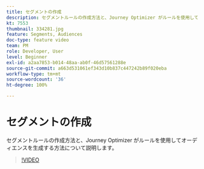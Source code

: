 ```yaml
---
title: セグメントの作成
description: セグメントルールの作成方法と、Journey Optimizer がルールを使用してオーディエンスを生成する方法について説明します。
kt: 7553
thumbnail: 334281.jpg
feature: Segments, Audiences
doc-type: feature video
team: PM
role: Developer, User
level: Beginner
exl-id: a2aa7853-b014-48aa-ab0f-46d57561288e
source-git-commit: a663d531061ef343d10b837c447242b89f020eba
workflow-type: tm+mt
source-wordcount: '36'
ht-degree: 100%

---
```


# セグメントの作成

セグメントルールの作成方法と、Journey Optimizer がルールを使用してオーディエンスを生成する方法について説明します。

>[!VIDEO](https://video.tv.adobe.com/v/334281?quality=12)
